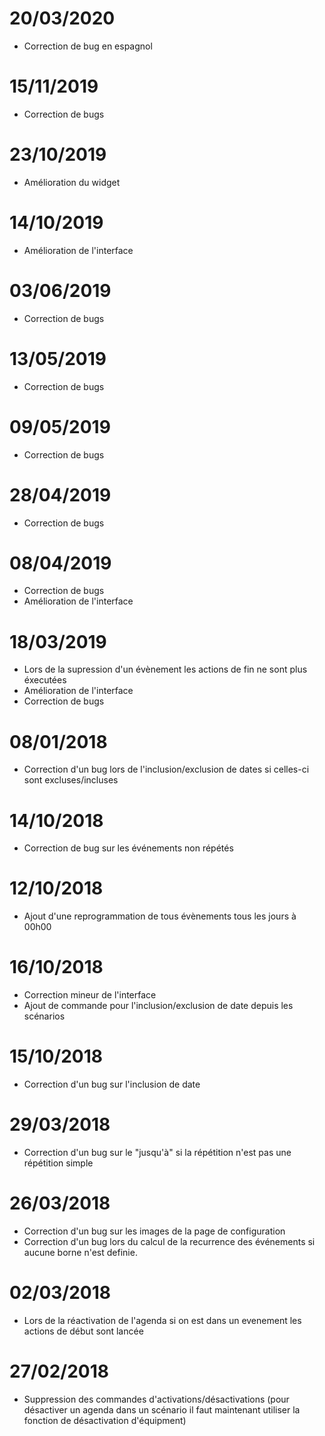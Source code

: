 # 20/03/2020

- Correction de bug en espagnol

# 15/11/2019

- Correction de bugs

# 23/10/2019

- Amélioration du widget

# 14/10/2019

- Amélioration de l'interface

# 03/06/2019

- Correction de bugs

# 13/05/2019

- Correction de bugs

# 09/05/2019

- Correction de bugs

# 28/04/2019

- Correction de bugs

# 08/04/2019

- Correction de bugs
- Amélioration de l'interface

# 18/03/2019

- Lors de la supression d'un évènement les actions de fin ne sont plus éxecutées
- Amélioration de l'interface
- Correction de bugs

# 08/01/2018

- Correction d'un bug lors de l'inclusion/exclusion de dates si celles-ci sont excluses/incluses

# 14/10/2018

- Correction de bug sur les événements non répétés

# 12/10/2018

- Ajout d'une reprogrammation de tous évènements tous les jours à 00h00

# 16/10/2018

- Correction mineur de l'interface
- Ajout de commande pour l'inclusion/exclusion de date depuis les scénarios

# 15/10/2018

- Correction d'un bug sur l'inclusion de date

# 29/03/2018

- Correction d'un bug sur le "jusqu'à" si la répétition n'est pas une répétition simple

# 26/03/2018

- Correction d'un bug sur les images de la page de configuration
- Correction d'un bug lors du calcul de la recurrence des événements si aucune borne n'est definie.

# 02/03/2018

- Lors de la réactivation de l'agenda si on est dans un evenement les actions de début sont lancée

# 27/02/2018

-	Suppression des commandes d'activations/désactivations (pour désactiver un agenda dans un scénario il faut maintenant utiliser la fonction de désactivation d'équipment)
